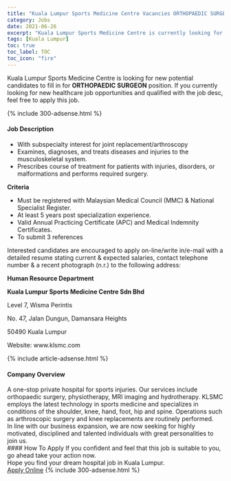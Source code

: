 ```yaml
---
title: "Kuala Lumpur Sports Medicine Centre Vacancies ORTHOPAEDIC SURGEON" 
category: Jobs 
date: 2021-06-26 
excerpt: "Kuala Lumpur Sports Medicine Centre is currently looking for suitable person to fill in the ORTHOPAEDIC SURGEON which positioned at Kuala Lumpur" 
tags: [Kuala Lumpur] 
toc: true 
toc_label: TOC 
toc_icon: "fire" 
--- 
```


<p>Kuala Lumpur Sports Medicine Centre is looking for new potential candidates to fill in for <b>ORTHOPAEDIC SURGEON</b> position. If you currently looking for new healthcare job opportunities and qualified with the job desc, feel free to apply this job.
</p>{% include 300-adsense.html %} 
<div><div><h4>Job Description</h4></div><div><div><span><div><ul><li>With subspecialty interest for joint replacement/arthroscopy</li><li><span>Examines, diagnoses, and treats diseases and injuries to the musculoskeletal system.</span></li><li><span>Prescribes course of treatment for patients with injuries, disorders, or malformations and performs required&#160;surgery.</span></li></ul><p><strong>Criteria</strong></p><ul><li>Must be registered with Malaysian Medical Council (MMC) &amp; National Specialist Register.</li><li>At least 5 years post specialization experience.</li><li>Valid Annual Practicing Certificate (APC) and Medical Indemnity Certificates.</li><li>To submit 3 references</li></ul><p>Interested candidates are encouraged to apply on-line/write in/e-mail with a detailed resume stating current &amp; expected salaries, contact telephone number &amp; a recent photograph (n.r.) to the following address:</p><p><strong>Human Resource Department</strong></p><p><strong>Kuala Lumpur Sports Medicine Centre Sdn Bhd</strong></p><p>Level 7, Wisma Perintis</p><p>No. 47, Jalan Dungun, Damansara Heights</p><p>50490 Kuala Lumpur</p><p>Website: www.klsmc.com</p></div></span></div></div></div> 
{% include article-adsense.html %} 
<div><div><h4>Company Overview</h4></div><div><div><span><div><div>A one-stop private hospital for sports injuries. Our services include orthopaedic surgery, physiotherapy, MRI imaging and hydrotherapy. KLSMC employs the latest technology in sports medicine and specializes in conditions of the shoulder, knee, hand, foot, hip and spine. Operations such as arthroscopic surgery and knee replacements are routinely performed.</div>
<div>In line with our business expansion, we are now seeking for highly motivated, disciplined and talented individuals with great personalities to join us.</div></div></span></div></div></div> 
#### How To Apply 
If you confident and feel that this job is suitable to you, go ahead take your action now. <br/> 
Hope you find your dream hospital job in Kuala Lumpur. <br/> 
<a href="https://www.jobstreet.com.my/en/job/orthopaedic-surgeon-4599274?jobId=jobstreet-my-job-4599274" class="btn btn--warning" target="_blank" rel="nofollow noopenner">Apply Online</a> 
{% include 300-adsense.html %} 